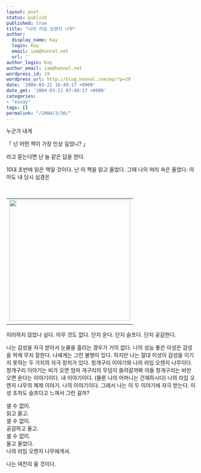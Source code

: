 ```yaml
---
layout: post
status: publish
published: true
title: "나의 라임 오렌지 나무"
author:
  display_name: Kay
  login: Kay
  email: iam@hannal.net
  url: ''
author_login: Kay
author_email: iam@hannal.net
wordpress_id: 19
wordpress_url: http://blog.hannal.com/wp/?p=19
date: '2004-03-21 16:49:17 +0900'
date_gmt: '2004-03-21 07:49:17 +0900'
categories:
- "essay"
tags: []
permalink: "/2004/3/30/"
---
```

<p>누군가 내게 </p>
<p>「 넌 어떤 책이 가장 인상 깊었니? 」</p>
<p>라고 묻는다면 난 늘 같은 답을 한다.</p>
<p>10대 초반에 읽은 책일 것이다. 난 이 책을 읽고 울었다. 그때 나의 머리 속은 울었다. 아마도 내 당시 심경은</p>
<p><center><br />
<table>
<tr>
<td><center><img src="http://blog.hannal.com/tt-attach/0321/040321164816453285/052013.jpg" width="320" height="320"></center></td>
</tr>
<tr>
<td class="centerphoto"> </td>
</tr>
</table>
<p></center></p>
<p>이러하지 않았나 싶다. 아무 것도 없다. 단지 운다. 단지 슬프다. 단지 공감한다.</p>
<p>나는 감성을 자극 받아서 눈물을 흘리는 경우가 거의 없다. 나의 성능 좋은 이성은 감성을 억제 무지 잘한다. 나에게는 그런 불행이 있다. 하지만 나는 절대 이성이 감성을 이기지 못하는 두 가지의 자극 장치가 있다. 청개구리 이야기와 나의 라임 오렌지 나무이다. 청개구리 이야기는 비가 오면 엄마 개구리의 무덤이 쓸려갈까봐 아들 청개구리는 비만 오면 운다는 이야기이다. 내 이야기이다. (물론 나의 어머니는 건재하시다) 나의 라임 오렌지 나무의 제제 이야기. 나의 이야기이다. 그래서 나는 이 두 이야기에 자극 받는다. 이성 조차도 슬프다고 느껴서 그런 걸까?</p>
<p>셀 수 없이.<br />
읽고 울고.<br />
셀 수 없이.<br />
공감하고 울고.<br />
셀 수 없이.<br />
울고 울었다.<br />
나의 라임 오렌지 나무에게서.</p>
<p>나는 여전히 울 것이다.</p>
